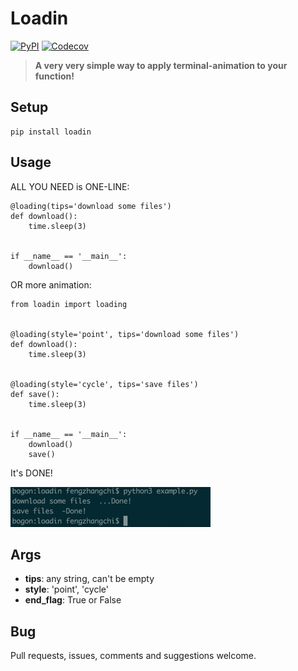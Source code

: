 # Loadin
[![PyPI](https://img.shields.io/pypi/v/nine.svg)]()
[![Codecov](https://img.shields.io/codecov/c/github/codecov/example-python.svg)]()
> **A very very simple way to apply terminal-animation to your function!**

## Setup ##

    pip install loadin

## Usage ##
ALL YOU NEED is ONE-LINE:

    @loading(tips='download some files')
    def download():
        time.sleep(3)


    if __name__ == '__main__':
        download()

OR more animation:

	from loadin import loading


    @loading(style='point', tips='download some files')
    def download():
        time.sleep(3)


    @loading(style='cycle', tips='save files')
    def save():
        time.sleep(3)


    if __name__ == '__main__':
        download()
        save()


It's DONE!

![](demo.gif)

## Args ##

- **tips**: any string, can't be empty
- **style**: 'point', 'cycle'
- **end_flag**: True or False


## Bug ##

Pull requests, issues, comments and suggestions welcome.